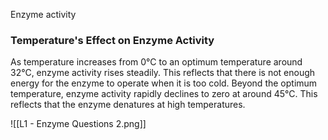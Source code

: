 Enzyme activity

### Temperature's Effect on Enzyme Activity

As temperature increases from 0°C to an optimum temperature around 32°C, enzyme activity rises steadily. This reflects that there is not enough energy for the enzyme to operate when it is too cold. Beyond the optimum temperature, enzyme activity rapidly declines to zero at around 45°C. This reflects that the enzyme denatures at high temperatures.

![[L1 - Enzyme Questions 2.png]]